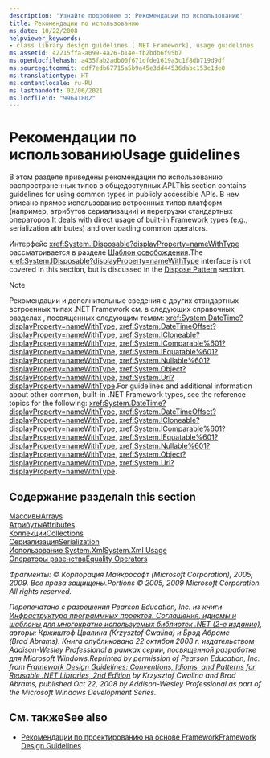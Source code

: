 ```yaml
---
description: 'Узнайте подробнее о: Рекомендации по использованию'
title: Рекомендации по использованию
ms.date: 10/22/2008
helpviewer_keywords:
- class library design guidelines [.NET Framework], usage guidelines
ms.assetid: 42215ffa-a099-4a26-b14e-fb2bdb6f95b7
ms.openlocfilehash: a435fab2adb00f671dfde1619a3c1f8db719d9df
ms.sourcegitcommit: ddf7edb67715a5b9a45e3dd44536dabc153c1de0
ms.translationtype: HT
ms.contentlocale: ru-RU
ms.lasthandoff: 02/06/2021
ms.locfileid: "99641802"
---
```

# <a name="usage-guidelines"></a><span data-ttu-id="89ceb-103">Рекомендации по использованию</span><span class="sxs-lookup"><span data-stu-id="89ceb-103">Usage guidelines</span></span>

<span data-ttu-id="89ceb-104">В этом разделе приведены рекомендации по использованию распространенных типов в общедоступных API.</span><span class="sxs-lookup"><span data-stu-id="89ceb-104">This section contains guidelines for using common types in publicly accessible APIs.</span></span> <span data-ttu-id="89ceb-105">В нем описано прямое использование встроенных типов платформ (например, атрибутов сериализации) и перегрузки стандартных операторов.</span><span class="sxs-lookup"><span data-stu-id="89ceb-105">It deals with direct usage of built-in Framework types (e.g., serialization attributes) and overloading common operators.</span></span>
  
<span data-ttu-id="89ceb-106">Интерфейс <xref:System.IDisposable?displayProperty=nameWithType> рассматривается в разделе [Шаблон освобождения](../garbage-collection/implementing-dispose.md).</span><span class="sxs-lookup"><span data-stu-id="89ceb-106">The <xref:System.IDisposable?displayProperty=nameWithType> interface is not covered in this section, but is discussed in the [Dispose Pattern](../garbage-collection/implementing-dispose.md) section.</span></span>

> [!NOTE]
> <span data-ttu-id="89ceb-107">Рекомендации и дополнительные сведения о других стандартных встроенных типах .NET Framework см. в следующих справочных разделах , посвященных следующим темам: <xref:System.DateTime?displayProperty=nameWithType>, <xref:System.DateTimeOffset?displayProperty=nameWithType>, <xref:System.ICloneable?displayProperty=nameWithType>, <xref:System.IComparable%601?displayProperty=nameWithType>, <xref:System.IEquatable%601?displayProperty=nameWithType>, <xref:System.Nullable%601?displayProperty=nameWithType>, <xref:System.Object?displayProperty=nameWithType>, <xref:System.Uri?displayProperty=nameWithType>.</span><span class="sxs-lookup"><span data-stu-id="89ceb-107">For guidelines and additional information about other common, built-in .NET Framework types, see the reference topics for the following: <xref:System.DateTime?displayProperty=nameWithType>, <xref:System.DateTimeOffset?displayProperty=nameWithType>, <xref:System.ICloneable?displayProperty=nameWithType>, <xref:System.IComparable%601?displayProperty=nameWithType>, <xref:System.IEquatable%601?displayProperty=nameWithType>, <xref:System.Nullable%601?displayProperty=nameWithType>, <xref:System.Object?displayProperty=nameWithType>, <xref:System.Uri?displayProperty=nameWithType>.</span></span>

## <a name="in-this-section"></a><span data-ttu-id="89ceb-108">Содержание раздела</span><span class="sxs-lookup"><span data-stu-id="89ceb-108">In this section</span></span>

[<span data-ttu-id="89ceb-109">Массивы</span><span class="sxs-lookup"><span data-stu-id="89ceb-109">Arrays</span></span>](arrays.md)  
[<span data-ttu-id="89ceb-110">Атрибуты</span><span class="sxs-lookup"><span data-stu-id="89ceb-110">Attributes</span></span>](attributes.md)  
[<span data-ttu-id="89ceb-111">Коллекции</span><span class="sxs-lookup"><span data-stu-id="89ceb-111">Collections</span></span>](guidelines-for-collections.md)  
[<span data-ttu-id="89ceb-112">Сериализация</span><span class="sxs-lookup"><span data-stu-id="89ceb-112">Serialization</span></span>](serialization.md)  
[<span data-ttu-id="89ceb-113">Использование System.Xml</span><span class="sxs-lookup"><span data-stu-id="89ceb-113">System.Xml Usage</span></span>](system-xml-usage.md)  
[<span data-ttu-id="89ceb-114">Операторы равенства</span><span class="sxs-lookup"><span data-stu-id="89ceb-114">Equality Operators</span></span>](equality-operators.md)  

<span data-ttu-id="89ceb-115">*Фрагменты: © Корпорация Майкрософт (Microsoft Corporation), 2005, 2009. Все права защищены.*</span><span class="sxs-lookup"><span data-stu-id="89ceb-115">*Portions © 2005, 2009 Microsoft Corporation. All rights reserved.*</span></span>

<span data-ttu-id="89ceb-116">*Перепечатано с разрешения Pearson Education, Inc. из книги [Инфраструктура программных проектов. Соглашения, идиомы и шаблоны для многократно используемых библиотек .NET (2-е издание)](https://www.informit.com/store/framework-design-guidelines-conventions-idioms-and-9780321545619), авторы: Кржиштоф Цвалина (Krzysztof Cwalina) и Брэд Абрамс (Brad Abrams). Книга опубликована 22 октября 2008 г. издательством Addison-Wesley Professional в рамках серии, посвященной разработке для Microsoft Windows.*</span><span class="sxs-lookup"><span data-stu-id="89ceb-116">*Reprinted by permission of Pearson Education, Inc. from [Framework Design Guidelines: Conventions, Idioms, and Patterns for Reusable .NET Libraries, 2nd Edition](https://www.informit.com/store/framework-design-guidelines-conventions-idioms-and-9780321545619) by Krzysztof Cwalina and Brad Abrams, published Oct 22, 2008 by Addison-Wesley Professional as part of the Microsoft Windows Development Series.*</span></span>
  
## <a name="see-also"></a><span data-ttu-id="89ceb-117">См. также</span><span class="sxs-lookup"><span data-stu-id="89ceb-117">See also</span></span>

- [<span data-ttu-id="89ceb-118">Рекомендации по проектированию на основе Framework</span><span class="sxs-lookup"><span data-stu-id="89ceb-118">Framework Design Guidelines</span></span>](index.md)
